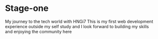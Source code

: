 # Stage-one
My journey to the tech world with HNGi7
This is my first web development experience outside my self study and I look forward to building my skills and enjoying the community here
